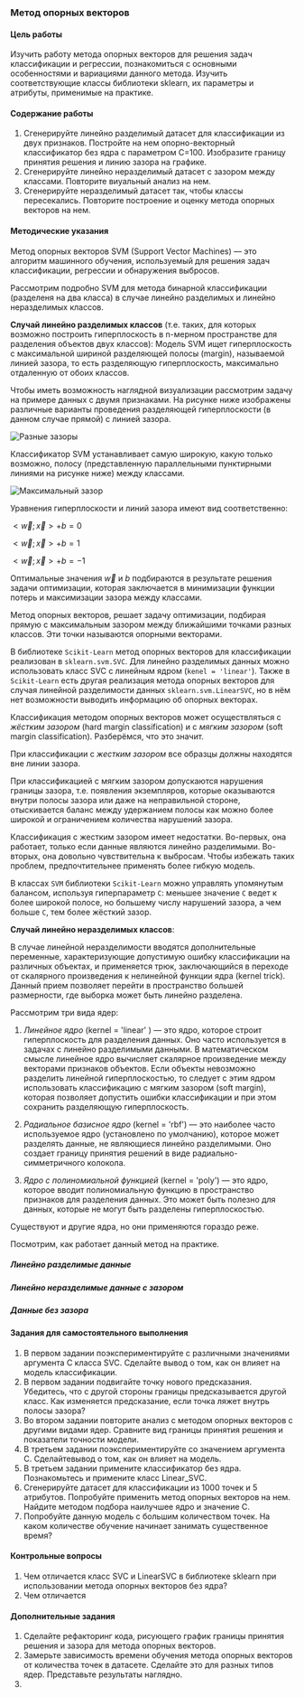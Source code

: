 ### Метод опорных векторов

#### Цель работы

Изучить работу метода опорных векторов для решения задач классификации и регрессии, познакомиться с основными особенностями и вариациями данного метода. Изучить соответствующие классы библиотеки sklearn, их параметры и атрибуты, применимые на практике.

#### Содержание работы

1. Сгенерируйте линейно разделимый датасет для классификации из двух признаков. Постройте на нем опорно-векторный классификатор без ядра с параметром С=100. Изобразите границу принятия решения и линию зазора на графике.
1. Сгенерируйте линейно неразделимый датасет с зазором между классами. Повторите виуальный анализ на нем.
1. Сгенерируйте неразделимый датасет так, чтобы классы пересекались. Повторите построение и оценку метода опорных векторов на нем.

#### Методические указания

Метод опорных векторов SVM (Support Vector Machines) — это алгоритм машинного обучения, используемый для решения задач классификации, регрессии и обнаружения выбросов. 

Рассмотрим подробно SVM для метода бинарной классификации (разделеня на два класса) в случае линейно разделимых и линейно неразделимых классов.

**Случай линейно разделимых классов** (т.е. таких, для которых возможно построить гиперплоскость в n-мерном пространстве для разделения объектов двух классов):
Модель SVM ищет гиперплоскость с максимальной шириной разделяющей полосы (margin), называемой линией зазора, то есть разделяющую гиперплоскость, максимально отдаленную от обоих классов.

Чтобы иметь возможность наглядной визуализации рассмотрим задачу на примере данных с двумя признаками. На рисунке ниже изображены различные варианты проведения разделяющей гиперплоскости (в данном случае прямой) с линией зазора.

![Разные зазоры](ml32-1.jpeg)

Классификатор SVM устанавливает самую широкую, какую только возможно, полосу (представленную параллельными
пунктирными линиями на рисунке ниже) между классами.

![Максимальный зазор](ml32-2.jpeg)

Уравнения гиперплоскости и линий зазора имеют вид соответственно:

$<\vec{w} ;\vec{x} > + b = 0$

$<\vec{w} ;\vec{x} > + b = 1$

$<\vec{w} ;\vec{x} > + b = -1$

Оптимальные значения $\vec{w}$ и $b$ подбираются в результате решения задачи оптимизации, которая заключается в минимизации функции потерь и максимизации зазора между классами.

Метод опорных векторов, решает задачу оптимизации, подбирая прямую с максимальным зазором между ближайшими точками разных классов. Эти точки называются опорными векторами.

В библиотеке `Scikit-Learn` метод опорных векторов для классификации реализован в `sklearn.svm.SVC`. 
Для линейно разделимых данных можно использовать класс SVC с линейным ядром (`kenel = 'linear'`). Также в `Scikit-Learn` есть другая реализация метода опорных векторов для случая линейной разделимости данных `sklearn.svm.LinearSVC`, но в нём нет возможности выводить информацию об опорных векторах.

Классификация методом опорных векторов может осуществляться с *жёстким зазором* (hard margin classification) и с *мягким зазором* (soft margin classification). Разберёмcя, что это значит.

При классификации с *жестким зазором* все образцы должны находятся вне линии зазора. 

При классификацией с мягким зазором допускаются нарушения границы зазора, т.е. появления экземпляров, которые оказываются внутри полосы зазора или даже на неправильной стороне, отыскивается баланс между удержанием полосы как можно более широкой и ограничением количества нарушений зазора.

Классификация с жестким зазором  имеет недостатки. Во-первых, она работает, только если данные являются линейно разделимыми. Во-вторых, она довольно чувствительна к выбросам. Чтобы избежать таких проблем, предпочтительнее применять более гибкую модель. 

В классах `SVM` библиотеки `Scikit-Learn` можно управлять упомянутым балансом, используя гиперпараметр `C`: меньшее значение `C` ведет к более широкой полосе, но большему числу нарушений зазора, а чем больше `C`, тем более жёсткий зазор.

**Случай линейно неразделимых классов**:

В случае линейной неразделимости вводятся дополнительные переменные, характеризующие допустимую ошибку классификации на различных объектах, и применяется трюк, заключающийся в переходе от скалярного произведения к нелинейной функции ядра (kernel trick). Данный прием позволяет перейти в пространство большей размерности, где выборка может быть линейно разделена.

Рассмотрим три вида ядер:

1. *Линейное ядро* (kernel = 'linear' ) — это ядро, которое строит гиперплоскость для разделения данных. Оно часто используется в задачах с линейно разделимыми данными. В математическом смысле линейное ядро вычисляет скалярное произведение между векторами признаков объектов. Если объекты невозможно разделить линейной гиперплоскостью, то следует с этим ядром использовать классификацию с мягким зазором (soft margin), которая позволяет допустить ошибки классификации и при этом сохранить разделяющую гиперплоскость.

2. *Радиальное базисное ядро* (kernel = 'rbf') — это наиболее часто используемое ядро (установлено по умолчанию), которое может разделять данные, не являющиеся линейно разделимыми. Оно создает границу принятия решений в виде радиально-симметричного колокола.

3. *Ядро с полиномиальной функцией* (kernel = 'poly') — это ядро, которое вводит полиномиальную функцию в пространство признаков для разделения данных. Это может быть полезно для данных, которые не могут быть разделены гиперплоскостью.

Существуют и другие ядра, но они применяются гораздо реже.

Посмотрим, как работает данный метод на практике.

##### Линейно разделимые данные

##### Линейно неразделимые данные с зазором

##### Данные без зазора

#### Задания для самостоятельного выполнения

1. В первом задании поэкспериментируйте с различными значениями аргумента C класса SVC. Сделайте вывод о том, как он влияет на модель классификации.
1. В первом задании подвигайте точку нового предсказания. Убедитесь, что с другой стороны границы предсказывается другой класс. Как изменяется предсказание, если точка ляжет внутрь полосы зазора?
1. Во втором задании повторите анализ с методом опорных векторов с другими видами ядер. Сравните вид границы принятия решения и показатели точности модели. 
1. В третьем задании поэкспериментируйте со значением аргумента C. Сделайтевывод о том, как он влияет на модель. 
1. В третьем задании примените классификатор без ядра. Познакомьтесь и примените класс Linear_SVC. 
1. Сгенерируйте датасет для классификации из 1000 точек и 5 атрибутов. Попробуйте применить метод опорных векторов на нем. Найдите методом подбора наилучшее ядро и значение С.
1. Попробуйте данную модель с большим количеством точек. На каком количестве обучение начинает занимать существенное время?


#### Контрольные вопросы

1. Чем отличается класс SVC и LinearSVC в библиотеке sklearn при использовании метода опорных векторов без ядра?
1. Чем отличается 

#### Дополнительные задания

1. Сделайте рефакторинг кода, рисующего график границы принятия решения и зазора для метода опорных векторов.
1. Замерьте зависимость времени обучения метода опорных векторов от количества точек в датасете. Сделайте это для разных типов ядер. Представьте результаты наглядно.
1. 

